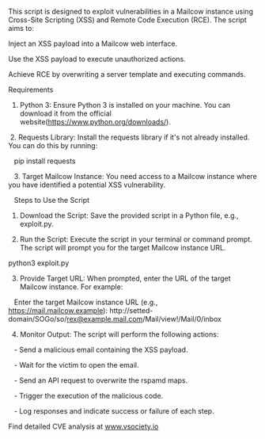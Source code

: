 This script is designed to exploit vulnerabilities in a Mailcow instance using Cross-Site Scripting (XSS) and Remote Code Execution (RCE). The script aims to:

Inject an XSS payload into a Mailcow web interface.

Use the XSS payload to execute unauthorized actions.

Achieve RCE by overwriting a server template and executing commands.

Requirements


1. Python 3: Ensure Python 3 is installed on your machine. You can download it from the official website(https://www.python.org/downloads/).

 2. Requests Library: Install the requests library if it's not already installed. You can do this by running: 

   pip install requests

   3. Target Mailcow Instance: You need access to a Mailcow instance where you have identified a potential XSS vulnerability.

 
 Steps to Use the Script


1. Download the Script: Save the provided script in a Python file, e.g., exploit.py.

2. Run the Script: Execute the script in your terminal or command prompt. The script will prompt you for the target Mailcow instance URL.

 python3 exploit.py

3. Provide Target URL: When prompted, enter the URL of the target Mailcow instance. For example:

   Enter the target Mailcow instance URL (e.g., https://mail.mailcow.example): http://setted-domain/SOGo/so/rex@example.mail.com/Mail/view!/Mail/0/inbox

4. Monitor Output: The script will perform the following actions:

   - Send a malicious email containing the XSS payload.

   - Wait for the victim to open the email.

   - Send an API request to overwrite the rspamd maps.

   - Trigger the execution of the malicious code.

   - Log responses and indicate success or failure of each step.

   Find detailed CVE analysis at www.vsociety.io

